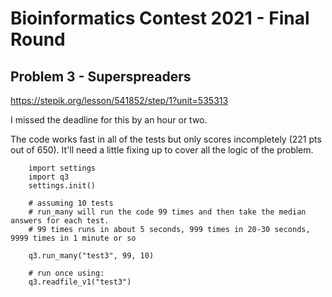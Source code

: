 # Bioinformatics Contest 2021 - Final Round 

## Problem 3 - Superspreaders

https://stepik.org/lesson/541852/step/1?unit=535313

I missed the deadline for this by an hour or two.  

The code works fast in all of the tests but only scores incompletely (221 pts out of 650). It'll need a little fixing up to cover all the logic of the problem.

```
    import settings
    import q3
    settings.init()
    
    # assuming 10 tests
    # run_many will run the code 99 times and then take the median answers for each test.
    # 99 times runs in about 5 seconds, 999 times in 20-30 seconds, 9999 times in 1 minute or so
    
    q3.run_many("test3", 99, 10)
    
    # run once using:
    q3.readfile_v1("test3")
    
```
